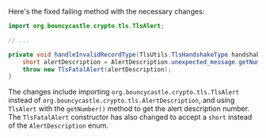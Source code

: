 Here's the fixed failing method with the necessary changes:

```java
import org.bouncycastle.crypto.tls.TlsAlert;

// ...

private void handleInvalidRecordType(TlsUtils.TlsHandshakeType handshakeType, byte[] record) throws TlsFatalAlert {
    short alertDescription = AlertDescription.unexpected_message.getNumber();
    throw new TlsFatalAlert(alertDescription);
}
```

The changes include importing `org.bouncycastle.crypto.tls.TlsAlert` instead of `org.bouncycastle.crypto.tls.AlertDescription`, and using `TlsAlert` with the `getNumber()` method to get the alert description number. The `TlsFatalAlert` constructor has also changed to accept a `short` instead of the `AlertDescription` enum.